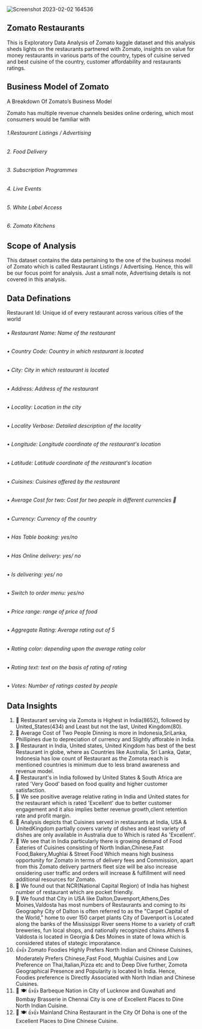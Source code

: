 ![Screenshot 2023-02-02 164536](https://user-images.githubusercontent.com/36980518/216315340-9c95e6c5-4f17-4e23-ac42-89c1064da006.png)



## Zomato Restaurants

 This is Exploratory Data Analysis of Zomato kaggle dataset and this analysis sheds lights on the restaurants partnered with Zomato, insights on value for money restaurants in various parts of the country, types of cuisine served and  best cuisine of the country, customer affordability and restaurants ratings. 

## Business Model of Zomato

A Breakdown Of Zomato’s Business Model

Zomato has multiple revenue channels besides online ordering, which most consumers would be familiar with

###### 1.Restaurant Listings / Advertising 
###### 2. Food Delivery
###### 3. Subscription Programmes
###### 4. Live Events
###### 5. White Label Access
###### 6. Zomato Kitchens


## Scope of Analysis

This dataset contains the data pertaining to the one of the business model of Zomato which is called Restaurant Listings / Advertising. Hence, this will be our focus point for analysis.
Just a small note, Advertising details is not covered in this analysis. 

## Data Definations

Restaurant Id: Unique id of every restaurant across various cities of the world
###### • Restaurant Name: Name of the restaurant
###### • Country Code: Country in which restaurant is located
###### • City: City in which restaurant is located
###### • Address: Address of the restaurant
###### • Locality: Location in the city
###### • Locality Verbose: Detailed description of the locality
###### • Longitude: Longitude coordinate of the restaurant's location
###### • Latitude: Latitude coordinate of the restaurant's location
###### • Cuisines: Cuisines offered by the restaurant
###### • Average Cost for two: Cost for two people in different    currencies 👫
###### • Currency: Currency of the country
###### • Has Table booking: yes/no
###### • Has Online delivery: yes/ no
###### • Is delivering: yes/ no
###### • Switch to order menu: yes/no
###### • Price range: range of price of food
###### • Aggregate Rating: Average rating out of 5
###### • Rating color: depending upon the average rating color
###### • Rating text: text on the basis of rating of rating
###### • Votes: Number of ratings casted by people

## Data Insights

1. :fork_and_knife: Restaurant serving via Zomota is Highest in India(8652), followed by United_States(434) and Least but not the last, United Kingdom(80).
2. :busts_in_silhouette: Average Cost of Two People Dinning is more in Indonesia,SriLanka, Phillipines due to depreciation of currency and Slightly afforable in India.
3. :fork_and_knife: Restaurant in India, United states, United Kingdom has best of the best Restaurant in globe, where as Countries like Australia, Sri Lanka, Qatar, Indonesia 
 has low count of Restaurant as the Zomota reach is mentioned countries is minimum due to less brand awareness and revenue model.
4. :fork_and_knife: Restaurant's in India followed by United States & South Africa are rated 'Very Good' based on food quality and higher customer satisfaction.
5. :fork_and_knife: We see positive average relative rating in India and United states for the restaurant which is rated 'Excellent' due to better customer engagement and it also implies better revenue growth,client retention rate and profit margin.
6. :fork_and_knife: Analysis depicts that Cuisines served in restaurants at India, USA & UnitedKingdom partially covers variety of dishes and least variety of dishes are only available in Australia due to Which is rated As 'Excellent'.
7. :fork_and_knife: We see that in India particularly there is growing demand of Food Eateries of Cuisines consisting of North Indian,Chinese,Fast Food,Bakery,Mughlai & Street Food Which means high business opportunity for Zomato in terms of delivery fees and Commission, apart from this Zomato delivery partners fleet size will be also increase onsidering user traffic and orders will increase & fulfillment will need additional resources for Zomato.
8. :fork_and_knife: We found out that NCR(National Capital Region) of India has highest number of restaurant which are pocket friendly.
9. :fork_and_knife: We found that City in USA like Dalton,Davenport,Athens,Des Moines,Valdosta has most numbers of Restaurants and coming to its Geography City of Dalton is often referred to as the "Carpet Capital of the World," home to over 150 carpet plants City of Davenport is Located along the banks of the Mississippi River seens Home to a variety of craft breweries, fun local shops, and nationally recognized chains.Athens & Valdosta is located in Georgia & Des Moines in state of Iowa which is considered states of stategic imporatance.
10. :+1::thumbsup: Zomato Foodies Highly Prefers North Indian and Chinese Cuisines, Moderately Prefers Chinese,Fast Food, Mughlai Cuisines and Low Preference on Thai,Italian,Pizza etc and to Deep Dive further, Zomota Geographical Presence and Popularity is located In India. Hence, Foodies preference is Directly Associated with North Indian and Chinese Cuisines.
11. :fork_and_knife: :plate_with_cutlery: :+1::thumbsup: Barbeque Nation in City of Lucknow and Guwahati and Bombay Brasserie in Chennai City is one of Excellent Places to Dine North Indian Cuisine.
12. :fork_and_knife: :plate_with_cutlery: :+1::thumbsup: Mainland China Restaurant in the City Of Doha is one of the Excellent Places to Dine Chinese Cuisine.













                                     



